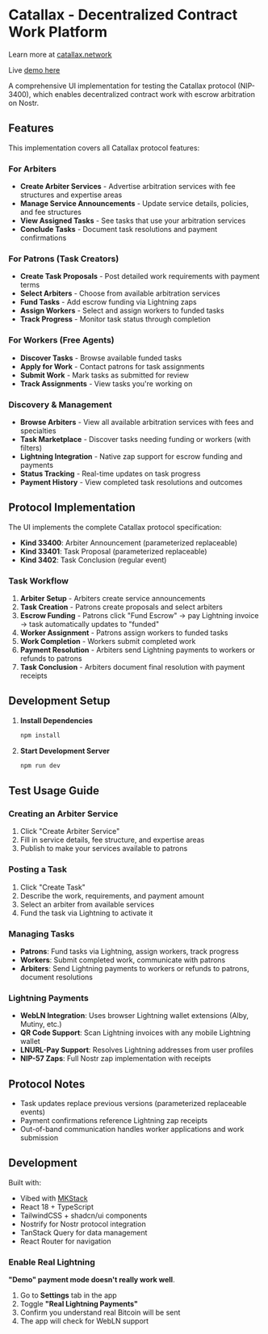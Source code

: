 # Catallax - Decentralized Contract Work Platform

Learn more at [catallax.network](https://catallax.network)

Live [demo here](https://npub1cyqjvgjver3v9affrr64tmsetxwyf0jf4sumsnmj3zsel5md4ynqku9kka.shakespeare.to/catallax)

A comprehensive UI implementation for testing the Catallax protocol (NIP-3400), which enables decentralized contract work with escrow arbitration on Nostr.

## Features

This implementation covers all Catallax protocol features:

### For Arbiters
- **Create Arbiter Services** - Advertise arbitration services with fee structures and expertise areas
- **Manage Service Announcements** - Update service details, policies, and fee structures
- **View Assigned Tasks** - See tasks that use your arbitration services
- **Conclude Tasks** - Document task resolutions and payment confirmations

### For Patrons (Task Creators)
- **Create Task Proposals** - Post detailed work requirements with payment terms
- **Select Arbiters** - Choose from available arbitration services
- **Fund Tasks** - Add escrow funding via Lightning zaps
- **Assign Workers** - Select and assign workers to funded tasks
- **Track Progress** - Monitor task status through completion

### For Workers (Free Agents)
- **Discover Tasks** - Browse available funded tasks
- **Apply for Work** - Contact patrons for task assignments
- **Submit Work** - Mark tasks as submitted for review
- **Track Assignments** - View tasks you're working on

### Discovery & Management
- **Browse Arbiters** - View all available arbitration services with fees and specialties
- **Task Marketplace** - Discover tasks needing funding or workers (with filters)
- **Lightning Integration** - Native zap support for escrow funding and payments
- **Status Tracking** - Real-time updates on task progress
- **Payment History** - View completed task resolutions and outcomes

## Protocol Implementation

The UI implements the complete Catallax protocol specification:

- **Kind 33400**: Arbiter Announcement (parameterized replaceable)
- **Kind 33401**: Task Proposal (parameterized replaceable)
- **Kind 3402**: Task Conclusion (regular event)

### Task Workflow

1. **Arbiter Setup** - Arbiters create service announcements
2. **Task Creation** - Patrons create proposals and select arbiters
3. **Escrow Funding** - Patrons click "Fund Escrow" → pay Lightning invoice → task automatically updates to "funded"
4. **Worker Assignment** - Patrons assign workers to funded tasks
5. **Work Completion** - Workers submit completed work
6. **Payment Resolution** - Arbiters send Lightning payments to workers or refunds to patrons
7. **Task Conclusion** - Arbiters document final resolution with payment receipts

## Development Setup

1. **Install Dependencies**
   ```bash
   npm install
   ```

2. **Start Development Server**
   ```bash
   npm run dev
   ```

## Test Usage Guide

### Creating an Arbiter Service

1. Click "Create Arbiter Service"
2. Fill in service details, fee structure, and expertise areas
3. Publish to make your services available to patrons

### Posting a Task

1. Click "Create Task"
2. Describe the work, requirements, and payment amount
3. Select an arbiter from available services
4. Fund the task via Lightning to activate it

### Managing Tasks

- **Patrons**: Fund tasks via Lightning, assign workers, track progress
- **Workers**: Submit completed work, communicate with patrons
- **Arbiters**: Send Lightning payments to workers or refunds to patrons, document resolutions

### Lightning Payments

- **WebLN Integration**: Uses browser Lightning wallet extensions (Alby, Mutiny, etc.)
- **QR Code Support**: Scan Lightning invoices with any mobile Lightning wallet
- **LNURL-Pay Support**: Resolves Lightning addresses from user profiles
- **NIP-57 Zaps**: Full Nostr zap implementation with receipts

## Protocol Notes

- Task updates replace previous versions (parameterized replaceable events)
- Payment confirmations reference Lightning zap receipts
- Out-of-band communication handles worker applications and work submission

## Development

Built with:
- Vibed with [MKStack](https://soapbox.pub/mkstack)
- React 18 + TypeScript
- TailwindCSS + shadcn/ui components
- Nostrify for Nostr protocol integration
- TanStack Query for data management
- React Router for navigation

### Enable Real Lightning

**"Demo" payment mode doesn't really work well**.

1. Go to **Settings** tab in the app
2. Toggle **"Real Lightning Payments"**
3. Confirm you understand real Bitcoin will be sent
4. The app will check for WebLN support

